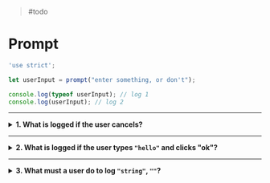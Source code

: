 > #todo

# Prompt

```js
'use strict';

let userInput = prompt("enter something, or don't");

console.log(typeof userInput); // log 1
console.log(userInput); // log 2
```

---

<details>
<summary><strong>1. What is logged if the user cancels?</strong></summary>
<br>

<details>
<summary><em>A. <code>"string"</code>, <code>"cancel"</code></em></summary>
<br>

Nope! A string is only returned by `prompt` when the user clicks "ok".

"cancel" may be written on the button, but that is now what the user is
inputting.

</details>

<details>
<summary><em>B. <code>"string"</code>, <code>""</code></em></summary>
<br>

Nope! A string is only returned by `prompt` when the user clicks "ok".

Even if the text field is empty, canceling does not submit a string. To submit
an empty string the user must click "ok" with an empty input field.

</details>
<details>
<summary><em>C. <code>"undefined"</code>, <code>undefined</code></em></summary>
<br>

Nope! `prompt` will never return `undefined`, only a string or `null`.

`alert` does return `undefined`.

</details>
<details>
<summary><em>D. <code>"object"</code>, <code>null</code></em></summary>
<br>

✔ Correct!

Canceling a `prompt` returns `null`, and the type of is `"object"`.

</details>
<details>
<summary><em>E. <code>"null"</code>, <code>null</code></em></summary>
<br>

Nope, but close! Canceling a `prompt` _does_ return `null`, but the type of
`null` _is not_ `"null"`. It is `"object"`.

</details>

</details>

---

<details>
<summary><strong>2. What is logged if the user types <code>"hello"</code> and clicks "ok"?</strong></summary>
<br>

<details>
<summary><em>A. <code>"string"</code>, <code>"cancel"</code></em></summary>
<br>

Nope! A string is only returned by `prompt` when the user clicks "ok".

"cancel" may be written on the button, but that is now what the user is
inputting.

</details>
<details>
<summary><em>B. <code>"string"</code>, <code>""</code></em></summary>
<br>

Nope! A string is only returned by `prompt` when the user clicks "ok".

Even if the text field is empty, canceling does not submit a string. To submit
an empty string the user must click "ok" with an empty input field.

</details>
<details>
<summary><em>C. <code>"undefined"</code>, <code>undefined</code></em></summary>
<br>

Nope! `prompt` will never return `undefined`, only a string or `null`.

`alert` does return `undefined`.

</details>
<details>
<summary><em>D. <code>"object"</code>, <code>null</code></em></summary>
<br>

✔ Correct!

Canceling a `prompt` returns `null`, and the type of is `"object"`.

</details>
<details>
<summary><em>E. <code>"null"</code>, <code>null</code></em></summary>
<br>

Nope, but close! Canceling a `prompt` _does_ return `null`, but the type of
`null` _is not_ `"null"`. It is `"object"`.

</details>

</details>

---

<details>
<summary><strong>3. What must a user do to log <code>"string"</code>, <code>""</code>?</strong></summary>
<br>

<details>
<summary><em>A. type <code>"string"</code> and click "cancel"</em></summary>
<br>

✖ Nope.

Canceling will always log `null`, no matter what text the user typed in the
input.

</details>
<details>
<summary><em>B. type nothing and click "cancel"</em></summary>
<br>

✖ Nope.

Canceling will always log `null`, no matter what text the user typed in the
input.

</details>
<details>
<summary><em>C. type nothing and click "ok"</em></summary>
<br>

✔ Correct!

Typing nothing and clicking "ok" will return an _empty string_, a value with the
type `"string"` but no characters inside of it.

</details>
<details>
<summary><em>D. type <code>"string"</code> and click "ok"</em></summary>
<br>

✖ Nope.

Typing `"string"` and clicking ok will log `"string"` twice! Once because the
input has the type "string", and a second type because the input _is_
`"string"`!

This may seem strange at first, but with practice it will make sense.

</details>

</details>
